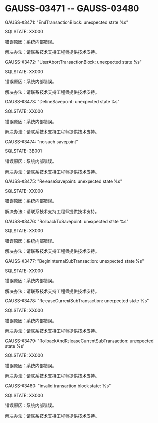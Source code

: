 # GAUSS-03471 -- GAUSS-03480

GAUSS-03471: "EndTransactionBlock: unexpected state %s"

SQLSTATE: XX000

错误原因：系统内部错误。

解决办法：请联系技术支持工程师提供技术支持。

GAUSS-03472: "UserAbortTransactionBlock: unexpected state %s"

SQLSTATE: XX000

错误原因：系统内部错误。

解决办法：请联系技术支持工程师提供技术支持。

GAUSS-03473: "DefineSavepoint: unexpected state %s"

SQLSTATE: XX000

错误原因：系统内部错误。

解决办法：请联系技术支持工程师提供技术支持。

GAUSS-03474: "no such savepoint"

SQLSTATE: 3B001

错误原因：系统内部错误。

解决办法：请联系技术支持工程师提供技术支持。

GAUSS-03475: "ReleaseSavepoint: unexpected state %s"

SQLSTATE: XX000

错误原因：系统内部错误。

解决办法：请联系技术支持工程师提供技术支持。

GAUSS-03476: "RollbackToSavepoint: unexpected state %s"

SQLSTATE: XX000

错误原因：系统内部错误。

解决办法：请联系技术支持工程师提供技术支持。

GAUSS-03477: "BeginInternalSubTransaction: unexpected state %s"

SQLSTATE: XX000

错误原因：系统内部错误。

解决办法：请联系技术支持工程师提供技术支持。

GAUSS-03478: "ReleaseCurrentSubTransaction: unexpected state %s"

SQLSTATE: XX000

错误原因：系统内部错误。

解决办法：请联系技术支持工程师提供技术支持。

GAUSS-03479: "RollbackAndReleaseCurrentSubTransaction: unexpected state %s"

SQLSTATE: XX000

错误原因：系统内部错误。

解决办法：请联系技术支持工程师提供技术支持。

GAUSS-03480: "invalid transaction block state: %s"

SQLSTATE: XX000

错误原因：系统内部错误。

解决办法：请联系技术支持工程师提供技术支持。

